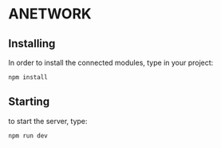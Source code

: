 # ANETWORK

## Installing

In order to install the connected modules, type in your project:
```
npm install
```

## Starting

to start the server, type:
```
npm run dev
```

